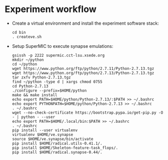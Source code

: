 # Experiment workflow

* Create a virtual environment and install the experiment software stack:
  ```
  cd bin
  . createve.sh
  ```
* Setup SuperMIC to execute synapse emulations:
  ```
  gsissh -p 2222 supermic.cct-lsu.xsede.org
  mkdir ~/python      
  cd ~/python
  wget https://www.python.org/ftp/python/2.7.11/Python-2.7.13.tgz
  wget https://www.python.org/ftp/python/2.7.13/Python-2.7.13.tgz
  tar zxfv Python-2.7.13.tgz 
  find ~/python -type d | xargs chmod 0755
  cd Python-2.7.13
  ./configure --prefix=$HOME/python
  make && make install
  echo export PATH=$HOME/python/Python-2.7.13/:$PATH >> ~/.bashrc
  echo export PYTHONPATH=$HOME/python/Python-2.7.13 >> ~/.bashrc
  . ~/.bashrc
  wget --no-check-certificate https://bootstrap.pypa.io/get-pip.py -O - | python - --user
  echo export PATH=$HOME/.local/bin:$PATH >> ~/.bashrc
  . ~/.bashrc
  pip install --user virtualenv
  virtualenv $HOME/ve.synapse
  source $HOME/ve.synapse/bin/activate
  pip install $HOME/radical.utils-0.41.1/. 
  pip install $HOME/Skeleton-feature-task_flops/. 
  pip install $HOME/radical.synapse-0.44/.
  ```
